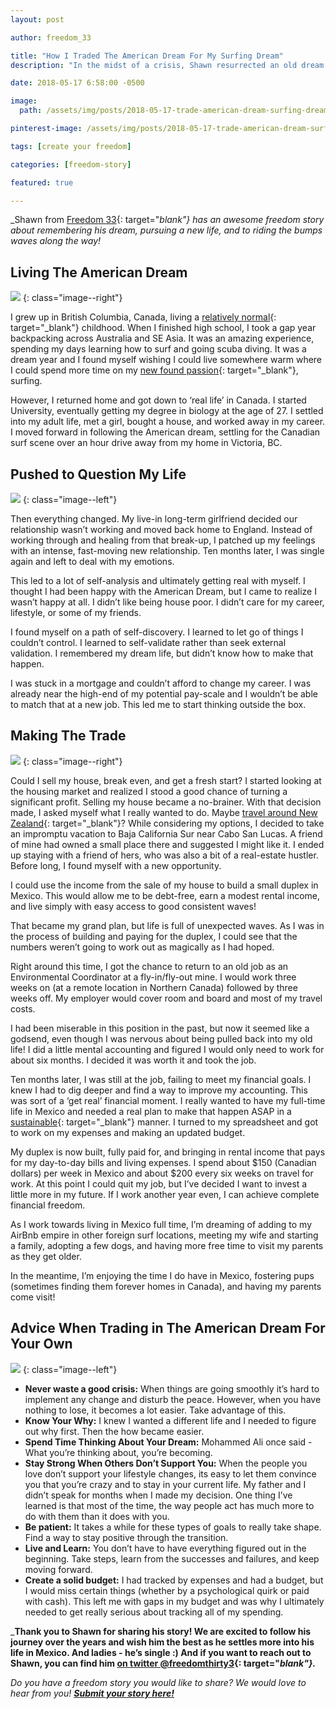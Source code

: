 ```yaml
---
layout: post

author: freedom_33

title: "How I Traded The American Dream For My Surfing Dream"
description: "In the midst of a crisis, Shawn resurrected an old dream - living the life of a surfer. Here's how he made his dream a reality"

date: 2018-05-17 6:58:00 -0500

image:
  path: /assets/img/posts/2018-05-17-trade-american-dream-surfing-dream/surfboard.jpg

pinterest-image: /assets/img/posts/2018-05-17-trade-american-dream-surfing-dream/surfer-dream-life.png

tags: [create your freedom]

categories: [freedom-story]

featured: true

---
```


_Shawn from [Freedom 33](https://freedomthirtythree.com/2017/10/05/who-am-i/){: target="_blank"} has an awesome freedom story about remembering his dream, pursuing a new life, and to riding the bumps waves along the way!_

## Living The American Dream

![]({{site.url}}/assets/img/posts/2018-05-17-trade-american-dream-surfing-dream/city-street.jpg)
{: class="image--right"}

I grew up in British Columbia, Canada, living a [relatively normal](https://freedomthirtythree.com/2017/10/05/who-am-i/){: target="_blank"} childhood. When I finished high school, I took a gap year backpacking across Australia and SE Asia. It was an amazing experience, spending my days learning how to surf and going scuba diving. It was a dream year and I found myself wishing I could live somewhere warm where I could spend more time on my [new found passion](https://freedomthirtythree.com/2017/09/12/find-your-thing/){: target="_blank"}, surfing.

However, I returned home and got down to ‘real life’ in Canada. I started University, eventually getting my degree in biology at the age of 27. I settled into my adult life, met a girl, bought a house, and worked away in my career. I moved forward in following the American dream, settling for the Canadian surf scene over an hour drive away from my home in Victoria, BC.

## Pushed to Question My Life

![]({{site.url}}/assets/img/posts/2018-05-17-trade-american-dream-surfing-dream/baja-sur.jpg)
{: class="image--left"}

Then everything changed. My live-in long-term girlfriend decided our relationship wasn’t working and moved back home to England. Instead of working through and healing from that break-up, I patched up my feelings with an intense, fast-moving new relationship. Ten months later, I was single again and left to deal with my emotions.

This led to a lot of self-analysis and ultimately getting real with myself. I thought I had been happy with the American Dream, but I came to realize I wasn’t happy at all. I didn’t like being house poor. I didn’t care for my career, lifestyle, or some of my friends.

I found myself on a path of self-discovery. I learned to let go of things I couldn’t control. I learned to self-validate rather than seek external validation. I remembered my dream life, but didn’t know how to make that happen.

I was stuck in a mortgage and couldn’t afford to change my career. I was already near the high-end of my potential pay-scale and I wouldn’t be able to match that at a new job. This led me to start thinking outside the box.

## Making The Trade

![]({{site.url}}/assets/img/posts/2018-05-17-trade-american-dream-surfing-dream/waves.jpg)
{: class="image--right"}

Could I sell my house, break even, and get a fresh start? I started looking at the housing market and realized I stood a good chance of turning a significant profit. Selling my house became a no-brainer.
With that decision made, I asked myself what I really wanted to do. Maybe [travel around New Zealand](https://freedomthirtythree.com/2018/03/16/what-will-you-do-ride-around-new-zealand/){: target="_blank"}? While considering my options, I decided to take an impromptu vacation to Baja California Sur near Cabo San Lucas. A friend of mine had owned a small place there and suggested I might like it. I ended up staying with a friend of hers, who was also a bit of a real-estate hustler. Before long, I found myself with a new opportunity.

I could use the income from the sale of my house to build a small duplex in Mexico. This would allow me to be debt-free, earn a modest rental income, and live simply with easy access to good consistent waves!

That became my grand plan, but life is full of unexpected waves. As I was in the process of building and paying for the duplex, I could see that the numbers weren’t going to work out as magically as I had hoped.

Right around this time, I got the chance to return to an old job as an Environmental Coordinator at a fly-in/fly-out mine. I would work three weeks on (at a remote location in Northern Canada) followed by three weeks off. My employer would cover room and board and most of my travel costs.



I had been miserable in this position in the past, but now it seemed like a godsend, even though I was nervous about being pulled back into my old life! I did a little mental accounting and figured I would only need to work for about six months. I decided it was worth it and took the job.

Ten months later, I was still at the job, failing to meet my financial goals. I knew I had to dig deeper and find a way to improve my accounting. This was sort of a ‘get real’ financial moment. I really wanted to have my full-time life in Mexico and needed a real plan to make that happen ASAP in a [sustainable](https://freedomthirtythree.com/2018/02/01/build-a-sustainable-life/){: target="_blank"} manner. I turned to my spreadsheet and got to work on my expenses and making an updated budget.

My duplex is now built, fully paid for, and bringing in rental income that pays for my day-to-day bills and living expenses. I spend about $150 (Canadian dollars) per week in Mexico and about $200 every six weeks on travel for work. At this point I could quit my job, but I’ve decided I want to invest a little more in my future. If I work another year even, I can achieve complete financial freedom.

As I work towards living in Mexico full time, I’m dreaming of adding to my AirBnb empire in other foreign surf locations, meeting my wife and starting a family, adopting a few dogs, and having more free time to visit my parents as they get older.

In the meantime, I’m enjoying the time I do have in Mexico, fostering pups (sometimes finding them forever homes in Canada), and having my parents come visit!

## Advice When Trading in The American Dream For Your Own

![]({{site.url}}/assets/img/posts/2018-05-17-trade-american-dream-surfing-dream/in-shallows.jpg)
{: class="image--left"}

- __Never waste a good crisis:__ When things are going smoothly it’s hard to implement any change and disturb the peace. However, when you have nothing to lose, it becomes a lot easier.  Take advantage of this.
- __Know Your Why:__ I knew I wanted a different life and I needed to figure out why first. Then the how became easier.
- __Spend Time Thinking About Your Dream:__ Mohammed Ali once said - What you’re thinking about, you’re becoming.
- __Stay Strong When Others Don’t Support You:__ When the people you love don’t support your lifestyle changes, its easy to let them convince you that you’re crazy and to stay in your current life. My father and I didn’t speak for months when I made my decision. One thing I’ve learned is that most of the time, the way people act has much more to do with them than it does with you.
- __Be patient:__ It takes a while for these types of goals to really take shape. Find a way to stay positive through the transition.
- __Live and Learn:__ You don’t have to have everything figured out in the beginning. Take steps, learn from the successes and failures, and keep moving forward.
- __Create a solid budget:__ I had tracked by expenses and had a budget, but I would miss certain things (whether by a psychological quirk or paid with cash). This left me with gaps in my budget and was why I ultimately needed to get really serious about tracking all of my spending.

___Thank you to Shawn for sharing his story! We are excited to follow his journey over the years and wish him the best as he settles more into his life in Mexico. And ladies - he’s single :) And if you want to reach out to Shawn, you can find him [on twitter @freedomthirty3](https://www.twitter.com/freedomthirty3){: target="_blank"}.___

_Do you have a freedom story you would like to share? We would love to hear from you!_ ___[Submit your story here!]({{site.url}}/freedom-stories/#share-your-story)___
